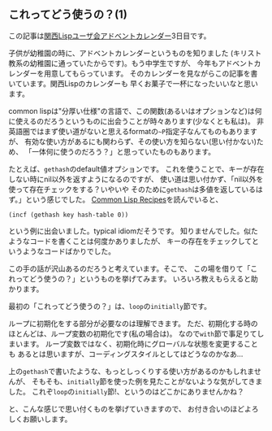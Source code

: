 ## これってどう使うの？(1)

この記事は[関西Lispユーザ会アドベントカレンダー](https://adventar.org/calendars/2490)3日目です。

子供が幼稚園の時に、アドベントカレンダーというものを知りました
(キリスト教系の幼稚園に通っていたからです)。もう中学生ですが、
今年もアドベントカレンダーを用意してもらっています。
そのカレンダーを見ながらこの記事を書いています。関西Lispのカレンダーも
早くお菓子で一杯になったいいなと思います。

common lispは"分厚い仕様"の言語で、この関数(あるいはオプションなど)は何
に使えるのだろうというものに出会うことが時々あります(少なくとも私は)。
非英語圏ではまず使い道がないと思えるformatの`~P`指定子なんてものもありますが、
有効な使い方があるにも関わらず、その使い方を知らない(思い付かない)ため、
「一体何に使うのだろう？」と思っていたものもあります。

たとえば、`gethash`のdefault値オプションです。
これを使うことで、キーが存在しない時にnil以外を返すようになるのですが、
使い道は思い付かず、「nil以外を使って存在チェックをする？いやいや
そのために`gethash`は多値を返しているはず。」という感じでした。
[Common Lisp Recipes](http://weitz.de/cl-recipes/)を読んでいると、

```
(incf (gethash key hash-table 0))
```

という例に出会いました。typical idiomだそうです。
知りませんでした。似たようなコードを書くことは何度かありましたが、
キーの存在をチェックしてというようなコードばかりでした。

この手の話が沢山あるのだろうと考えています。そこで、
この場を借りて「これってどう使うの？」というものを挙げてみます。
いろいろ教えもらえると助かります。

最初の「これってどう使うの？」は、`loop`の`initially`節です。

ループに初期化をする部分が必要なのは理解できます。
ただ、初期化する時のほとんどは、ループ変数の初期化です(私の場合は)。
なので`with`節で事足りてしまいます。
ループ変数ではなく、初期化時にグローバルな状態を変更することも
あるとは思いますが、コーディングスタイルとしてはどうなのかなあ…

上の`gethash`で書いたような、もっとしっくりする使い方があるのかもしれませんが、
そもそも、`initially`節を使った例を見たことがないような気がしてきました。
これぞ`loop`の`initially`節!、というのはどこかにありませんかね？

と、こんな感じで思い付くものを挙げていきますので、
お付き合いのほどよろしくお願いします。


